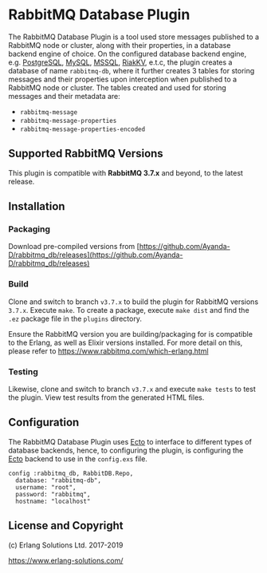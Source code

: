 # RabbitMQ Database Plugin

The RabbitMQ Database Plugin is a tool used store messages published to a RabbitMQ node or cluster, along with their properties, in a database backend engine of choice. On the configured database backend engine, e.g. [PostgreSQL](https://www.postgresql.org/), [MySQL](https://www.mysql.com/), [MSSQL](https://www.microsoft.com/en-in/sql-server/sql-server-2019), [RiakKV](https://docs.riak.com/index.html), e.t.c, the plugin creates a database of name `rabbitmq-db`, where it further creates 3 tables for storing messages and their properties upon interception when published to a RabbitMQ node or cluster. The tables created and used for storing messages and their metadata are:

- `rabbitmq-message`
- `rabbitmq-message-properties`
- `rabbitmq-message-properties-encoded`

## Supported RabbitMQ Versions

This plugin is compatible with **RabbitMQ 3.7.x** and beyond, to the latest release.

## Installation

### Packaging

Download pre-compiled versions from [https://github.com/Ayanda-D/rabbitmq_db/releases](https://github.com/Ayanda-D/rabbitmq_db/releases)

### Build

Clone and switch to branch `v3.7.x` to build the plugin for RabbitMQ versions `3.7.x`. Execute `make`. To create a package, execute `make dist` and find the `.ez` package file in the `plugins` directory.

Ensure the RabbitMQ version you are building/packaging for is compatible to the Erlang, as well as Elixir versions installed. For more detail on this, please refer to https://www.rabbitmq.com/which-erlang.html

### Testing

Likewise, clone and switch to branch `v3.7.x` and execute `make tests` to test the plugin. View test results from the generated HTML files.

## Configuration

The RabbitMQ Database Plugin uses [Ecto](https://github.com/elixir-ecto/ecto) to interface to different types of database backends, hence, to configuring the plugin, is configuring the [Ecto](https://github.com/elixir-ecto/ecto) backend to use in the `config.exs` file.

```
config :rabbitmq_db, RabbitDB.Repo,
  database: "rabbitmq-db",
  username: "root",
  password: "rabbitmq",
  hostname: "localhost"
```

## License and Copyright

(c) Erlang Solutions Ltd. 2017-2019

https://www.erlang-solutions.com/
